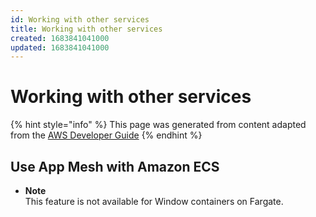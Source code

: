```yaml
---
id: Working with other services
title: Working with other services
created: 1683841041000
updated: 1683841041000
---
```

# Working with other services
{% hint style="info" %}
This page was generated from content adapted from the [AWS Developer Guide](https://github.com/awsdocs/amazon-ecs-developer-guide.git)
{% endhint %}
## Use App Mesh with Amazon ECS

- **Note**  
This feature is not available for Window containers on Fargate\.

